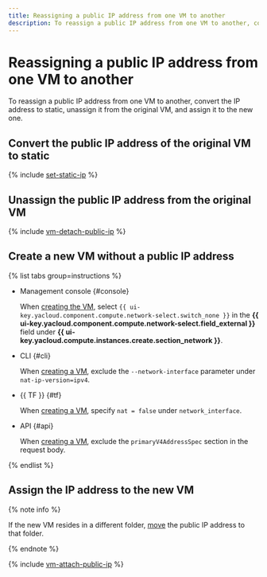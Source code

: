 ```yaml
---
title: Reassigning a public IP address from one VM to another
description: To reassign a public IP address from one VM to another, convert the IP address to static, unassign it from the original VM, and assign it to the new one.
---
```


# Reassigning a public IP address from one VM to another

To reassign a public IP address from one VM to another, convert the IP address to static, unassign it from the original VM, and assign it to the new one.


## Convert the public IP address of the original VM to static

{% include [set-static-ip](../../../_includes/vpc/set-static-ip.md) %}


## Unassign the public IP address from the original VM

{% include [vm-detach-public-ip](../../../_includes/compute/vm-detach-public-ip.md) %}


## Create a new VM without a public IP address

{% list tabs group=instructions %}

- Management console {#console}

  When [creating the VM](../vm-create/create-linux-vm.md), select `{{ ui-key.yacloud.component.compute.network-select.switch_none }}` in the **{{ ui-key.yacloud.component.compute.network-select.field_external }}** field under **{{ ui-key.yacloud.compute.instances.create.section_network }}**.

- CLI {#cli}

  When [creating a VM](../vm-create/create-linux-vm.md), exclude the `--network-interface` parameter under `nat-ip-version=ipv4`.

- {{ TF }} {#tf}

  When [creating a VM](../vm-create/create-linux-vm.md), specify `nat = false` under `network_interface`.

- API {#api}

  When [creating a VM](../vm-create/create-linux-vm.md), exclude the `primaryV4AddressSpec` section in the request body.

{% endlist %}


## Assign the IP address to the new VM

{% note info %}

If the new VM resides in a different folder, [move](../../../vpc/operations/address-move.md) the public IP address to that folder.

{% endnote %}

{% include [vm-attach-public-ip](../../../_includes/compute/vm-attach-public-ip.md) %}